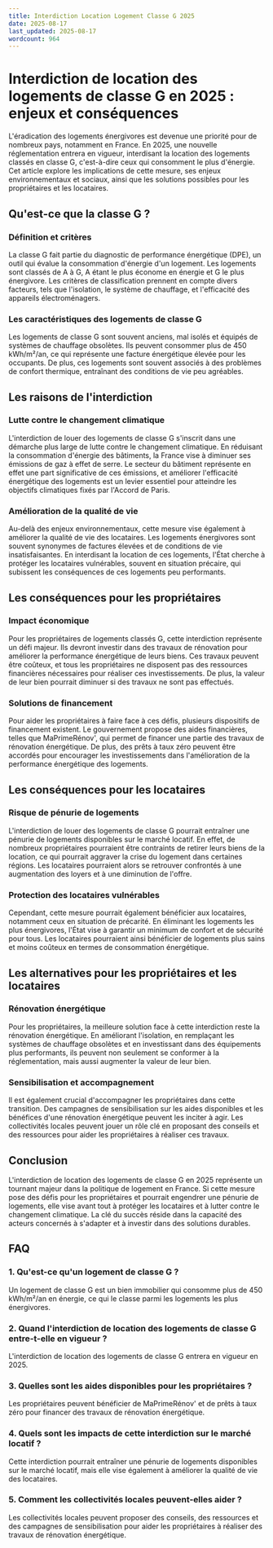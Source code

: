```yaml
---
title: Interdiction Location Logement Classe G 2025
date: 2025-08-17
last_updated: 2025-08-17
wordcount: 964
---
```


# Interdiction de location des logements de classe G en 2025 : enjeux et conséquences

L'éradication des logements énergivores est devenue une priorité pour de nombreux pays, notamment en France. En 2025, une nouvelle réglementation entrera en vigueur, interdisant la location des logements classés en classe G, c'est-à-dire ceux qui consomment le plus d'énergie. Cet article explore les implications de cette mesure, ses enjeux environnementaux et sociaux, ainsi que les solutions possibles pour les propriétaires et les locataires.

## Qu'est-ce que la classe G ?

### Définition et critères

La classe G fait partie du diagnostic de performance énergétique (DPE), un outil qui évalue la consommation d'énergie d'un logement. Les logements sont classés de A à G, A étant le plus économe en énergie et G le plus énergivore. Les critères de classification prennent en compte divers facteurs, tels que l'isolation, le système de chauffage, et l'efficacité des appareils électroménagers.

### Les caractéristiques des logements de classe G

Les logements de classe G sont souvent anciens, mal isolés et équipés de systèmes de chauffage obsolètes. Ils peuvent consommer plus de 450 kWh/m²/an, ce qui représente une facture énergétique élevée pour les occupants. De plus, ces logements sont souvent associés à des problèmes de confort thermique, entraînant des conditions de vie peu agréables.

## Les raisons de l'interdiction

### Lutte contre le changement climatique

L'interdiction de louer des logements de classe G s'inscrit dans une démarche plus large de lutte contre le changement climatique. En réduisant la consommation d'énergie des bâtiments, la France vise à diminuer ses émissions de gaz à effet de serre. Le secteur du bâtiment représente en effet une part significative de ces émissions, et améliorer l'efficacité énergétique des logements est un levier essentiel pour atteindre les objectifs climatiques fixés par l'Accord de Paris.

### Amélioration de la qualité de vie

Au-delà des enjeux environnementaux, cette mesure vise également à améliorer la qualité de vie des locataires. Les logements énergivores sont souvent synonymes de factures élevées et de conditions de vie insatisfaisantes. En interdisant la location de ces logements, l'État cherche à protéger les locataires vulnérables, souvent en situation précaire, qui subissent les conséquences de ces logements peu performants.

## Les conséquences pour les propriétaires

### Impact économique

Pour les propriétaires de logements classés G, cette interdiction représente un défi majeur. Ils devront investir dans des travaux de rénovation pour améliorer la performance énergétique de leurs biens. Ces travaux peuvent être coûteux, et tous les propriétaires ne disposent pas des ressources financières nécessaires pour réaliser ces investissements. De plus, la valeur de leur bien pourrait diminuer si des travaux ne sont pas effectués.

### Solutions de financement

Pour aider les propriétaires à faire face à ces défis, plusieurs dispositifs de financement existent. Le gouvernement propose des aides financières, telles que MaPrimeRénov', qui permet de financer une partie des travaux de rénovation énergétique. De plus, des prêts à taux zéro peuvent être accordés pour encourager les investissements dans l'amélioration de la performance énergétique des logements.

## Les conséquences pour les locataires

### Risque de pénurie de logements

L'interdiction de louer des logements de classe G pourrait entraîner une pénurie de logements disponibles sur le marché locatif. En effet, de nombreux propriétaires pourraient être contraints de retirer leurs biens de la location, ce qui pourrait aggraver la crise du logement dans certaines régions. Les locataires pourraient alors se retrouver confrontés à une augmentation des loyers et à une diminution de l'offre.

### Protection des locataires vulnérables

Cependant, cette mesure pourrait également bénéficier aux locataires, notamment ceux en situation de précarité. En éliminant les logements les plus énergivores, l'État vise à garantir un minimum de confort et de sécurité pour tous. Les locataires pourraient ainsi bénéficier de logements plus sains et moins coûteux en termes de consommation énergétique.

## Les alternatives pour les propriétaires et les locataires

### Rénovation énergétique

Pour les propriétaires, la meilleure solution face à cette interdiction reste la rénovation énergétique. En améliorant l'isolation, en remplaçant les systèmes de chauffage obsolètes et en investissant dans des équipements plus performants, ils peuvent non seulement se conformer à la réglementation, mais aussi augmenter la valeur de leur bien.

### Sensibilisation et accompagnement

Il est également crucial d'accompagner les propriétaires dans cette transition. Des campagnes de sensibilisation sur les aides disponibles et les bénéfices d'une rénovation énergétique peuvent les inciter à agir. Les collectivités locales peuvent jouer un rôle clé en proposant des conseils et des ressources pour aider les propriétaires à réaliser ces travaux.

## Conclusion

L'interdiction de location des logements de classe G en 2025 représente un tournant majeur dans la politique de logement en France. Si cette mesure pose des défis pour les propriétaires et pourrait engendrer une pénurie de logements, elle vise avant tout à protéger les locataires et à lutter contre le changement climatique. La clé du succès réside dans la capacité des acteurs concernés à s'adapter et à investir dans des solutions durables.

## FAQ

### 1. Qu'est-ce qu'un logement de classe G ?

Un logement de classe G est un bien immobilier qui consomme plus de 450 kWh/m²/an en énergie, ce qui le classe parmi les logements les plus énergivores.

### 2. Quand l'interdiction de location des logements de classe G entre-t-elle en vigueur ?

L'interdiction de location des logements de classe G entrera en vigueur en 2025.

### 3. Quelles sont les aides disponibles pour les propriétaires ?

Les propriétaires peuvent bénéficier de MaPrimeRénov' et de prêts à taux zéro pour financer des travaux de rénovation énergétique.

### 4. Quels sont les impacts de cette interdiction sur le marché locatif ?

Cette interdiction pourrait entraîner une pénurie de logements disponibles sur le marché locatif, mais elle vise également à améliorer la qualité de vie des locataires.

### 5. Comment les collectivités locales peuvent-elles aider ?

Les collectivités locales peuvent proposer des conseils, des ressources et des campagnes de sensibilisation pour aider les propriétaires à réaliser des travaux de rénovation énergétique.